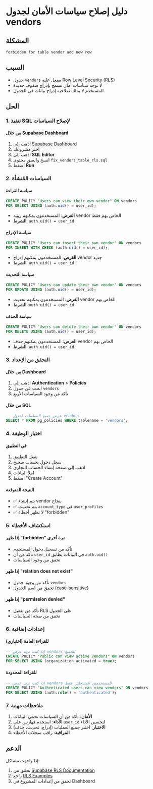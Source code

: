 # دليل إصلاح سياسات الأمان لجدول vendors

## المشكلة
```
forbidden for table vendor add new row
```

## السبب
- جدول `vendors` مفعل عليه Row Level Security (RLS)
- لا توجد سياسات أمان تسمح بإدراج صفوف جديدة
- المستخدم لا يملك صلاحية إدراج بيانات في الجدول

## الحل

### 1. تنفيذ SQL لإصلاح السياسات

#### من خلال Supabase Dashboard
1. اذهب إلى [Supabase Dashboard](https://supabase.com/dashboard)
2. اختر مشروعك
3. اذهب إلى **SQL Editor**
4. انسخ والصق محتوى `fix_vendors_table_rls.sql`
5. اضغط **Run**

### 2. السياسات المُنشأة

#### سياسة القراءة
```sql
CREATE POLICY "Users can view their own vendor" ON vendors
FOR SELECT USING (auth.uid() = user_id);
```
- **الغرض**: المستخدمون يمكنهم رؤية vendor الخاص بهم فقط
- **الشرط**: `auth.uid() = user_id`

#### سياسة الإدراج
```sql
CREATE POLICY "Users can insert their own vendor" ON vendors
FOR INSERT WITH CHECK (auth.uid() = user_id);
```
- **الغرض**: المستخدمون يمكنهم إدراج vendor جديد
- **الشرط**: `auth.uid() = user_id`

#### سياسة التحديث
```sql
CREATE POLICY "Users can update their own vendor" ON vendors
FOR UPDATE USING (auth.uid() = user_id);
```
- **الغرض**: المستخدمون يمكنهم تحديث vendor الخاص بهم
- **الشرط**: `auth.uid() = user_id`

#### سياسة الحذف
```sql
CREATE POLICY "Users can delete their own vendor" ON vendors
FOR DELETE USING (auth.uid() = user_id);
```
- **الغرض**: المستخدمون يمكنهم حذف vendor الخاص بهم
- **الشرط**: `auth.uid() = user_id`

### 3. التحقق من الإعداد

#### من خلال Dashboard
1. اذهب إلى **Authentication** > **Policies**
2. ابحث عن جدول `vendors`
3. تأكد من وجود السياسات الأربع

#### من خلال SQL
```sql
-- عرض جميع السياسات لجدول vendors
SELECT * FROM pg_policies WHERE tablename = 'vendors';
```

### 4. اختبار الوظيفة

#### في التطبيق
1. شغل التطبيق
2. سجل دخول بحساب صحيح
3. اذهب إلى صفحة إنشاء الحساب التجاري
4. املأ البيانات
5. اضغط "Create Account"

#### النتيجة المتوقعة
- ✅ يتم إنشاء vendor بنجاح
- ✅ يتم تحديث `account_type` في `user_profiles`
- ✅ لا تظهر أخطاء "forbidden"

### 5. استكشاف الأخطاء

#### إذا ظهر "forbidden" مرة أخرى
- تأكد من تسجيل دخول المستخدم
- تأكد من أن `user_id` في البيانات يطابق `auth.uid()`
- تحقق من وجود السياسات

#### إذا ظهر "relation does not exist"
- تأكد من وجود جدول `vendors`
- تحقق من اسم الجدول (case-sensitive)

#### إذا ظهر "permission denied"
- تأكد من تفعيل RLS على الجدول
- تحقق من صحة السياسات

### 6. إعدادات إضافية

#### للقراءة العامة (اختياري)
```sql
-- إذا كنت تريد عرض vendors للجميع
CREATE POLICY "Public can view active vendors" ON vendors
FOR SELECT USING (organization_activated = true);
```

#### للقراءة المحدودة
```sql
-- إذا كنت تريد عرض vendors للمستخدمين المسجلين فقط
CREATE POLICY "Authenticated users can view vendors" ON vendors
FOR SELECT USING (auth.role() = 'authenticated');
```

### 7. ملاحظات مهمة

1. **الأمان**: تأكد من أن السياسات تحمي البيانات
2. **الأداء**: استخدم فهارس على `user_id` لتحسين الأداء
3. **الاختبار**: اختبر جميع العمليات (إدراج، تحديث، حذف)
4. **المراقبة**: راقب سجلات الأخطاء

## الدعم

إذا واجهت مشاكل:
1. تحقق من [Supabase RLS Documentation](https://supabase.com/docs/guides/auth/row-level-security)
2. راجع [RLS Examples](https://supabase.com/docs/guides/auth/row-level-security#examples)
3. تحقق من إعدادات المشروع في Dashboard
